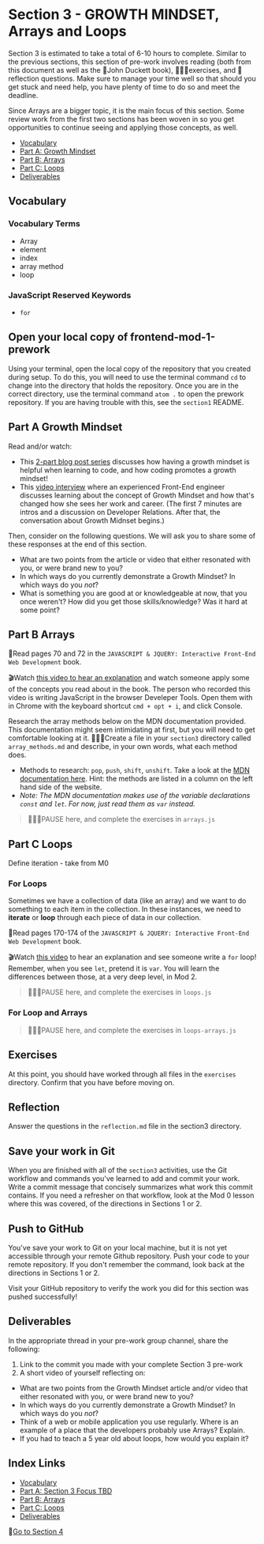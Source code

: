 # Section 3 - GROWTH MINDSET, Arrays and Loops

Section 3 is estimated to take a total of 6-10 hours to complete. Similar to the previous sections, this section of pre-work involves reading (both from this document as well as the 📒John Duckett book), 👩🏻‍💻exercises, and 📝reflection questions. Make sure to manage your time well so that should you get stuck and need help, you have plenty of time to do so and meet the deadline. 

Since Arrays are a bigger topic, it is the main focus of this section. Some review work from the first two sections has been woven in so you get opportunities to continue seeing and applying those concepts, as well.

- [Vocabulary](#Vocabulary)
- [Part A: Growth Mindset](#Part-A-Growth-Mindset)
- [Part B: Arrays](#Part-B-Arrays)
- [Part C: Loops](#Part-C-Loops)
- [Deliverables](#Deliverables)

## Vocabulary

### Vocabulary Terms

- Array
- element
- index
- array method
- loop

### JavaScript Reserved Keywords

- `for`

## Open your local copy of frontend-mod-1-prework

Using your terminal, open the local copy of the repository that you created during setup.  To do this, you will need to use the terminal command `cd` to change into the directory that holds the repository. Once you are in the correct directory, use the terminal command `atom .` to open the prework repository. If you are having trouble with this, see the `section1` README.

## Part A Growth Mindset

Read and/or watch:
- This [2-part blog post series](https://blog.mindsetworks.com/entry/how-having-a-growth-mindset-can-help-you-learn-to-code) discusses how having a growth mindset is helpful when learning to code, and how coding promotes a growth mindset!
- This [video interview](https://dev.to/hackflix_dev/how-to-hack-a-growth-mindset-b1g) where an experienced Front-End engineer discusses learning about the concept of Growth Mindset and how that's changed how she sees her work and career. (The first 7 minutes are intros and a discussion on Developer Relations. After that, the conversation about Growth Midnset begins.)

Then, consider on the following questions. We will ask you to share some of these responses at the end of this section.
- What are two points from the article or video that either resonated with you, or were brand new to you?
- In which ways do you currently demonstrate a Growth Mindset? In which ways do you _not_?
- What is something you are good at or knowledgeable at now, that you once weren't? How did you get those skills/knowledge? Was it hard at some point?

## Part B Arrays

📒Read pages 70 and 72 in the `JAVASCRIPT & JQUERY: Interactive Front-End Web Development` book.

🎬Watch [this video to hear an explanation](https://www.youtube.com/watch?v=EUnV-fCY0Pc) and watch someone apply some of the concepts you read about in the book. The person who recorded this video is writing JavaScript in the browser Develeper Tools. Open them with in Chrome with the keyboard shortcut `cmd + opt + i`, and click Console.

Research the array methods below on the MDN documentation provided. This documentation might seem intimidating at first, but you will need to get comfortable looking at it. 👩🏻‍💻Create a file in your `section3` directory called `array_methods.md` and describe, in your own words, what each method does.
* Methods to research: `pop`, `push`, `shift`, `unshift`. Take a look at the [MDN documentation here](https://developer.mozilla.org/en-US/docs/Web/JavaScript/Reference/Global_Objects/Array). Hint: the methods are listed in a column on the left hand side of the website.
* _Note: The MDN documentation makes use of the variable declarations `const` and `let`. For now, just read them as `var` instead._

> 👩🏻‍💻PAUSE here, and complete the exercises in `arrays.js`

## Part C Loops

Define iteration - take from M0

### For Loops

Sometimes we have a collection of data (like an array) and we want to do something to each item in the collection. In these instances, we need to **iterate** or **loop** through each piece of data in our collection.

📒Read pages 170-174 of the `JAVASCRIPT & JQUERY: Interactive Front-End Web Development` book.

🎬Watch [this video](https://www.youtube.com/watch?v=s9wW2PpJsmQ) to hear an explanation and see someone write a `for` loop! Remember, when you see `let`, pretend it is `var`. You will learn the differences between those, at a very deep level, in Mod 2.

> 👩🏻‍💻PAUSE here, and complete the exercises in `loops.js`

### For Loop and Arrays



> 👩🏻‍💻PAUSE here, and complete the exercises in `loops-arrays.js`

## Exercises

At this point, you should have worked through all files in the `exercises` directory. Confirm that you have before moving on.

## Reflection

Answer the questions in the `reflection.md` file in the section3 directory.

## Save your work in Git

When you are finished with all of the `section3` activities, use the Git workflow and commands you've learned to add and commit your work. Write a commit message that concisely summarizes what work this commit contains. If you need a refresher on that workflow, look at the Mod 0 lesson where this was covered, of the directions in Sections 1 or 2.

## Push to GitHub

You've save your work to Git on your local machine, but it is not yet accessible through your remote Github repository. Push your code to your remote repository. If you don't remember the command, look back at the directions in Sections 1 or 2.

Visit your GitHub repository to verify the work you did for this section was pushed successfully!

## Deliverables

In the appropriate thread in your pre-work group channel, share the following:

1. Link to the commit you made with your complete Section 3 pre-work
2. A short video of yourself reflecting on:
- What are two points from the Growth Mindset article and/or video that either resonated with you, or were brand new to you?
- In which ways do you currently demonstrate a Growth Mindset? In which ways do you _not_?
- Think of a web or mobile application you use regularly. Where is an example of a place that the developers probably use Arrays? Explain.
- If you had to teach a 5 year old about loops, how would you explain it?

## Index Links

- [Vocabulary](#Vocabulary)
- [Part A: Section 3 Focus TBD](#Part-A-Section-3-Focus)
- [Part B: Arrays](#Part-B-Arrays)
- [Part C: Loops](#Part-C-Loops)
- [Deliverables](#Deliverables)

🚀[Go to Section 4](../section4)